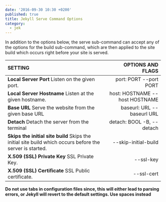 ```yaml
---
date: '2016-09-30 10:30 +0200'
published: true
title: Jekyll Serve Command Options
category:
  - jek
---
```

In addition to the options below, the serve sub-command can accept any of the options for the build sub-command, which are then applied to the site build which occurs right before your site is served.

|SETTING|OPTIONS AND FLAGS|
|:------|----------------:|
|**Local Server Port** Listen on the given port.| port: PORT --port PORT|
|**Local Server Hostname** Listen at the given hostname.|host: HOSTNAME --host HOSTNAME|
|**Base URL** Serve the website from the given base URL|baseurl: URL --baseurl URL|
|**Detach** Detach the server from the terminal|detach: BOOL -B, --detach|
|**Skips the initial site build** Skips the initial site build which occurs before the server is started.|--skip-initial-build|
|**X.509 (SSL) Private Key** SSL Private Key.|--ssl-key|
|**X.509 (SSL) Certificate** SSL Public certificate.|--ssl-cert|

**Do not use tabs in configuration files since, this will either lead to parsing errors, or Jekyll will revert to the default settings. Use spaces instead**
